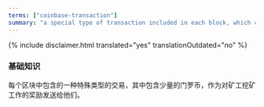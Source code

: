 ```yaml
---
terms: ["coinbase-transaction"]
summary: "a special type of transaction included in each block, which contains a small amount of MKEcoin sent to the miner as a reward for their mining work"
---
```


{% include disclaimer.html translated="yes" translationOutdated="no" %}
### 基础知识

每个区块中包含的一种特殊类型的交易，其中包含少量的门罗币，作为对矿工挖矿工作的奖励发送给他们。
